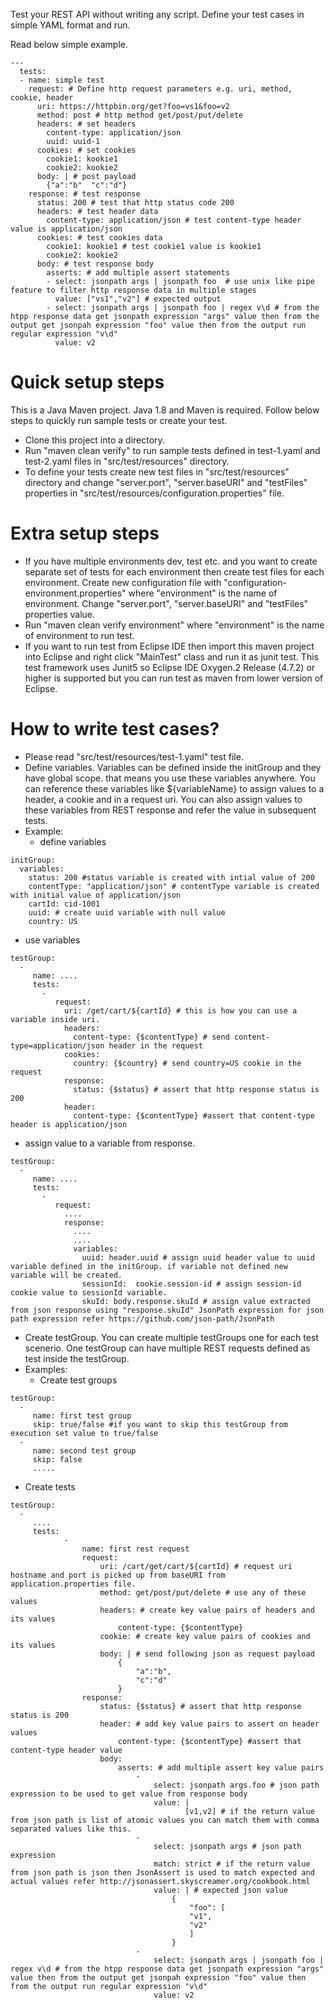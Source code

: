 Test your REST API without writing any script. Define your test cases in simple YAML format and run.

Read below simple example.

```
---
  tests:
  - name: simple test
    request: # Define http request parameters e.g. uri, method, cookie, header
      uri: https://httpbin.org/get?foo=vs1&foo=v2
      method: post # http method get/post/put/delete
      headers: # set headers
        content-type: application/json
        uuid: uuid-1
      cookies: # set cookies
        cookie1: kookie1
        cookie2: kookie2
      body: | # post payload
        {"a":"b"  "c":"d"}
    response: # test response
      status: 200 # test that http status code 200
      headers: # test header data
        content-type: application/json # test content-type header value is application/json
      cookies: # test cookies data
        cookie1: kookie1 # test cookie1 value is kookie1
        cookie2: kookie2
      body: # test response body
        asserts: # add multiple assert statements
        - select: jsonpath args | jsonpath foo  # use unix like pipe feature to filter http response data in multiple stages
          value: ["vs1","v2"] # expected output
        - select: jsonpath args | jsonpath foo | regex v\d # from the htpp response data get jsonpath expression "args" value then from the output get jsonpah expression "foo" value then from the output run regular expression "v\d"
          value: v2
```

# Quick setup steps
This is a Java Maven project. Java 1.8 and Maven is required. Follow below steps to quickly run sample tests or create your test.
- Clone this project into a directory.
- Run "maven clean verify" to run sample tests defined in test-1.yaml and test-2.yaml files in "src/test/resources" directory.
- To define your tests create new test files in "src/test/resources" directory and change "server.port", "server.baseURI" and "testFiles" properties in "src/test/resources/configuration.properties" file.

# Extra setup steps
- If you have multiple environments dev, test etc. and you want to create separate set of tests for each environment then create test files for each environment. Create new configuration file with "configuration-environment.properties" where "environment" is the name of environment. Change "server.port", "server.baseURI" and "testFiles" properties value.
- Run "maven clean verify environment" where "environment" is the name of environment to run test.
- If you want to run test from Eclipse IDE then import this maven project into Eclipse and right click "MainTest" class and run it as junit test. This test framework uses Junit5 so Eclipse IDE  Oxygen.2 Release (4.7.2) or higher is supported but you can run test as maven from lower version of Eclipse.

# How to write test cases?
- Please read "src/test/resources/test-1.yaml" test file.
- Define variables. 
  Variables can be defined inside the initGroup and they have global scope. that means you use these variables anywhere. You can reference these variables like ${variableName} to assign values to a header, a cookie and in a request uri. You can also assign values to these variables from REST response and refer the value in subsequent tests.
- Example:
  - define variables

```
initGroup:
  variables:
    status: 200 #status variable is created with intial value of 200 
    contentType: "application/json" # contentType variable is created with initial value of application/json
    cartId: cid-1001
    uuid: # create uuid variable with null value
    country: US
```

  - use variables

```
testGroup:
  -
     name: ....
     tests:
       -
          request:
            uri: /get/cart/${cartId} # this is how you can use a variable inside uri.
            headers:
              content-type: {$contentType} # send content-type=application/json header in the request
            cookies:
              country: {$country} # send country=US cookie in the request
            response:
              status: {$status} # assert that http response status is 200
            header:
              content-type: {$contentType} #assert that content-type header is application/json
```

  - assign value to a variable from response.
```
testGroup:
  -
     name: ....
     tests:
       -
          request:
            ....
            response:
              ....
              ....
              variables:
                uuid: header.uuid # assign uuid header value to uuid variable defined in the initGroup. if variable not defined new variable will be created.
                sessionId:  cookie.session-id # assign session-id cookie value to sessionId variable.
                skuId: body.response.skuId # assign value extracted from json response using "response.skuId" JsonPath expression for json path expression refer https://github.com/json-path/JsonPath
```

- Create testGroup. You can create multiple testGroups one for each test scenerio. One testGroup can have multiple REST requests defined as test inside the testGroup. 
- Examples:
  - Create test groups

```
testGroup:
  -
     name: first test group
     skip: true/false #if you want to skip this testGroup from execution set value to true/false
  -
     name: second test group
     skip: false
     .....
```

  - Create tests

```
testGroup:
  -
     ....
     tests:
            -
                name: first rest request
                request:
                    uri: /cart/get/cart/${cartId} # request uri hostname and port is picked up from baseURI from application.properties file.
                    method: get/post/put/delete # use any of these values
                    headers: # create key value pairs of headers and its values
                        content-type: {$contentType}
                    cookie: # create key value pairs of cookies and its values
                    body: | # send following json as request payload
                        {
                            "a":"b",
                            "c":"d"
                        }
                response:
                    status: {$status} # assert that http response status is 200
                    header: # add key value pairs to assert on header values
                        content-type: {$contentType} #assert that content-type header value
                    body:
                        asserts: # add multiple assert key value pairs
                            -
                                select: jsonpath args.foo # json path expression to be used to get value from response body
                                value: |
                                       [v1,v2] # if the return value from json path is list of atomic values you can match them with comma separated values like this.
                            -
                                select: jsonpath args # json path expression
                                match: strict # if the return value from json path is json then JsonAssert is used to match expected and actual values refer http://jsonassert.skyscreamer.org/cookbook.html
                                value: | # expected json value
                                    {
                                        "foo": [
                                        "v1",
                                        "v2"
                                        ]
                                    }
                            - 
                                select: jsonpath args | jsonpath foo | regex v\d # from the htpp response data get jsonpath expression "args" value then from the output get jsonpah expression "foo" value then from the output run regular expression "v\d"
                                value: v2
```